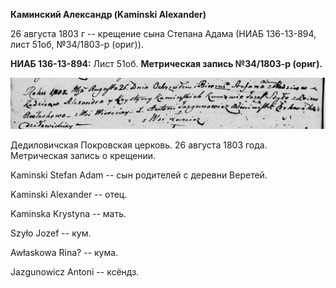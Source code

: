 **Каминский Александр (Kaminski Alexander)**

26 августа 1803 г -- крещение сына Степана Адама (НИАБ 136-13-894, лист
51об, №34/1803-р (ориг)).

**НИАБ 136-13-894:** Лист 51об. **Метрическая запись №34/1803-р
(ориг).**

![](./media/f4cc22e118f165727bafa68995c90a15530dccae.png)

Дедиловичская Покровская церковь. 26 августа 1803 года. Метрическая
запись о крещении.

Kaminski Stefan Adam -- сын родителей с деревни Веретей.

Kaminski Alexander -- отец.

Kaminska Krystyna -- мать.

Szyło Jozef -- кум.

Awłaskowa Rina? -- кума.

Jazgunowicz Antoni -- ксёндз.
